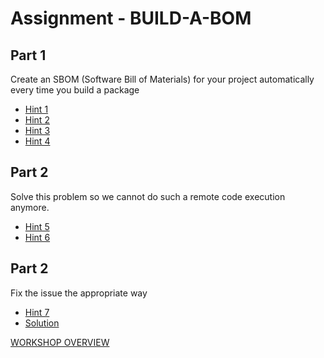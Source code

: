 # Assignment - BUILD-A-BOM

## Part 1
Create an SBOM (Software Bill of Materials) for your project automatically every time you build a package

- [Hint 1](hint1.md)
- [Hint 2](hint2.md)
- [Hint 3](hint3.md)
- [Hint 4](hint4.md)


## Part 2
Solve this problem so we cannot do such a remote code execution anymore.


- [Hint 5](hint5.md)
- [Hint 6](hint6.md)

## Part 2
Fix the issue the appropriate way

- [Hint 7](hint7.md)
- [Solution](solution.md)

[WORKSHOP OVERVIEW](../WORKSHOP.md)